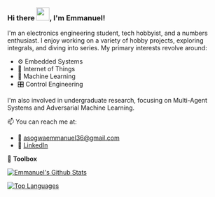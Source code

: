 ### Hi there <img src="https://raw.githubusercontent.com/MartinHeinz/MartinHeinz/master/wave.gif" width="30px">, I'm Emmanuel!

I'm an electronics engineering student, tech hobbyist, and a numbers enthusiast. I enjoy working on a variety of hobby projects, exploring integrals, and diving into series. My primary interests revolve around:

- :gear: Embedded Systems
- :satellite: Internet of Things
- :robot: Machine Learning
- :control_knobs: Control Engineering

I'm also involved in undergraduate research, focusing on Multi-Agent Systems and Adversarial Machine Learning. 

📫 You can reach me at:
- :email: asogwaemmanuel36@gmail.com
- :office: [LinkedIn](https://www.linkedin.com/in/asogwa-emmanuel-22547319b/)

🧰 **Toolbox**

[![Emmanuel's Github Stats](https://github-readme-stats.vercel.app/api?username=goddfather&count_private=true&show_icons=true&theme=radical&hide_rank=false)](https://github.com/anuraghazra/github-readme-stats)

[![Top Languages](https://github-readme-stats.vercel.app/api/top-langs/?username=goddfather)](https://github.com/anuraghazra/github-readme-stats)
